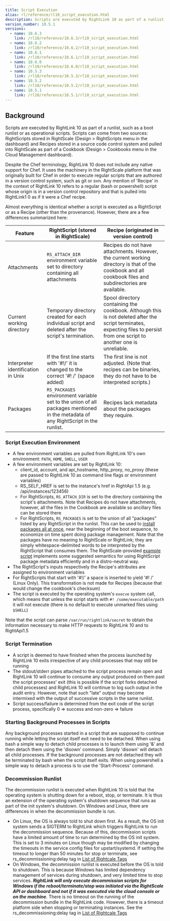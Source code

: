 ```yaml
---
title: Script Execution
alias: rl/reference/rl10_script_execution.html
description: Scripts are executed by RightLink 10 as part of a runlist, such as a boot runlist or as operational scripts.
version_number: 10.5.1
versions:
  - name: 10.6.3
    link: /rl10/reference/10.6.3/rl10_script_execution.html
  - name: 10.6.2
    link: /rl10/reference/10.6.2/rl10_script_execution.html
  - name: 10.6.1
    link: /rl10/reference/10.6.1/rl10_script_execution.html
  - name: 10.6.0
    link: /rl10/reference/10.6.0/rl10_script_execution.html
  - name: 10.5.3
    link: /rl10/reference/10.5.3/rl10_script_execution.html
  - name: 10.5.2
    link: /rl10/reference/10.5.2/rl10_script_execution.html
  - name: 10.5.1
    link: /rl10/reference/10.5.1/rl10_script_execution.html
---
```


## Background

Scripts are executed by RightLink 10 as part of a runlist, such as a boot runlist or as operational scripts. Scripts can come from two sources: RightScripts stored in RightScale (Design > RightScripts menu in the dashboard) and Recipes stored in a source code control system and pulled into RightScale as part of a Cookbook (Design > Cookbooks menu in the Cloud Management dashboard).

Despite the Chef terminology, RightLink 10 does not include any native support for Chef. It uses the machinery in the RightScale platform that was originally built for Chef in order to execute regular scripts that are authored in a version control system, such as git or svn. Any mention of 'Recipe' in the context of RightLink 10 refers to a regular (bash or powershell) script whose origin is in a version control repository and that is pulled into RightLink1 0 as if it were a Chef recipe.

Almost everything is identical whether a script is executed as a RightScript or as a Recipe (other than the provenance). However, there are a few differences summarized here:

Feature | RightScript (stored in RightScale) | Recipe (originated in version control) |
------- | ---------------------------------- | -------------------------------------- |
Attachments |	`RS_ATTACH_DIR` environment variable set to directory containing all attachments | Recipes do not have attachments. However, the current working directory is that of the cookbook and all cookbook files and subdirectories are available. |
Current working directory |	Temporary directory created for each individual script and deleted after the script's termination. | Spool directory containing the cookbook. Although this is not deleted after the script terminates, expecting files to persist from one script to another one is unreliable. |
Interpreter identification in Unix | If the first line starts with '#!/' it is changed to the correct '#! /' (space added) | The first line is not adjusted. (Note that recipes can be binaries, they do not have to be interpreted scripts.) |
Packages |  `RS_PACKAGES` environment variable set to the union of all packages mentioned in the metadata of any RightScript in the runlist. | Recipes lack metadata about the packages they require. |

### Script Execution Environment

* A few environment variables are pulled from RightLink 10's own environment: `PATH`, `HOME`, `SHELL`, `USER`
* A few environment variables are set by RightLink 10:
    * client_id, account, and api_hostname, http_proxy, no_proxy (these are passed to RightLink 10 as command line flags or environment variables)
    * RS_SELF_HREF is set to the instance's href in RightApi 1.5 (e.g. /api/instances/123456)
    * For RightScripts, `RS_ATTACH_DIR` is set to the directory containing the script's attachments. Note that Recipes do not have attachments, however, all the files in the Cookbook are available so ancillary files can be stored there
    * For RightScripts, `RS_PACKAGES` is set to the union of all "packages" listed by any RightScript in the runlist. This can be used to [install packages all at once](https://github.com/rightscale/rightlink_scripts/blob/master/rll-examples/install-packages.sh), near the beginning of the boot sequence, to economize on time spent doing package management. Note that the packages have no meaning to RightScale or RightLink; they are simply whitespace-delimited words to be interpreted by the RightScript that consumes them. The RightScale-provided [example script](https://github.com/rightscale/rightlink_scripts/blob/master/rll-examples/install-packages.sh) implements some suggested semantics for using RightScript package metadata efficiently and in a distro-neutral way.
* The RightScript's inputs respectively the Recipe's attributes are assigned to environment variables
* For RightScripts that start with '#!/' a space is inserted to yield '#! /' (Linux Only). This transformation is not made for Recipes (because that would change the cookbook's checksum)
* The script is executed by the operating system's `execve` system call, which means that unless the script starts with `#! /some/executable/path` it will not execute (there is no default to execute unmarked files using `$SHELL`)

Note that the script can parse `/var/run/rightlink/secret` to obtain the information necessary to make HTTP requests to RightLink 10 and to RightApi1.5

### Script Termination

* A script is deemed to have finished when the process launched by RightLink 10 exits irrespective of any child processes that may still be running
* The stdout/stderr pipes attached to the script process remain open and RightLink 10 will continue to consume any output produced on them past the script processes' exit (this is possible if the script forks detached child processes) and RightLink 10 will continue to log such output in the audit entry. However, note that such "late" output may become intermixed with the output of successive scripts in the same runlist.
* Script success/failure is determined from the exit code of the script process, specifically 0 => success and non-zero => failure

### Starting Background Processes in Scripts

Any background processes started in a script that are supposed to continue running while letting the script itself exit need to be detached. When using bash a simple way to detach child processes is to launch them using '&' and then detach them using the 'disown' command. Simply 'disown' will detach all child processes. If the background processes are not detached they will be terminated by bash when the script itself exits.  When using powershell a simple way to detach a process is to use the 'Start-Process' command.

### Decommission Runlist

The decommission runlist is executed when RightLink 10 is told that the operating system is shutting down for a reboot, stop, or terminate. It is thus an extension of the operating system's shutdown sequence that runs as part of the init system's shutdown. On Windows and Linux, there are differences in when the decommission bundle is run.
  * On Linux, the OS is always told to shut down first. As a result, the OS init system sends a SIGTERM to RightLink which triggers RightLink to run the decommission sequence. Because of this, decommission scripts have a limited amount of time to run determined by the OS init system. This is set to 3 minutes on Linux though may be modified by changing the timeouts in the service config files for upstart/systemd. If setting the timeout to longer than 50 minutes for stop or terminate, see rs_decommissioning:delay tag in [List of Rightcale Tags](/cm/ref/list_of_rightscale_tags.html)
  * On Windows, the decommission runlist is executed before the OS is told to shutdown. This is because Windows has limited dependency management of services during shutdown, and very limited time to stop services. _**RightLink will only execute decommission scripts for Windows if the reboot/terminate/stop was initiated via the RightScale API or dashboard and not if it was executed via the cloud console or on the machine**_. There is no timeout on the running of the decommission bundle in the RightLink code. However, there is a timeout platform side when stopping or terminating instances. See the rs_decommissioning:delay tag in [List of Rightcale Tags](/cm/ref/list_of_rightscale_tags.html)
